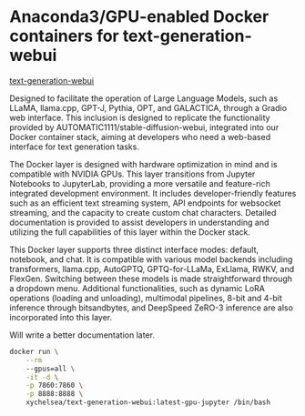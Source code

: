 # Anaconda3/GPU-enabled Docker containers for text-generation-webui

[text-generation-webui](oobabooga/text-generation-webui)

Designed to facilitate the operation of Large Language Models, such as LLaMA, llama.cpp, GPT-J, Pythia, OPT, and GALACTICA, through a Gradio web interface. This inclusion is designed to replicate the functionality provided by AUTOMATIC1111/stable-diffusion-webui, integrated into our Docker container stack, aiming at developers who need a web-based interface for text generation tasks.

The Docker layer is designed with hardware optimization in mind and is compatible with NVIDIA GPUs. This layer transitions from Jupyter Notebooks to JupyterLab, providing a more versatile and feature-rich integrated development environment. It includes developer-friendly features such as an efficient text streaming system, API endpoints for websocket streaming, and the capacity to create custom chat characters. Detailed documentation is provided to assist developers in understanding and utilizing the full capabilities of this layer within the Docker stack.

This Docker layer supports three distinct interface modes: default, notebook, and chat. It is compatible with various model backends including transformers, llama.cpp, AutoGPTQ, GPTQ-for-LLaMa, ExLlama, RWKV, and FlexGen. Switching between these models is made straightforward through a dropdown menu. Additional functionalities, such as dynamic LoRA operations (loading and unloading), multimodal pipelines, 8-bit and 4-bit inference through bitsandbytes, and DeepSpeed ZeRO-3 inference are also incorporated into this layer.

Will write a better documentation later.

```bash
docker run \
    --rm
    --gpus=all \
    -it -d \
    -p 7860:7860 \
    -p 8888:8888 \
    xychelsea/text-generation-webui:latest-gpu-jupyter /bin/bash
```
